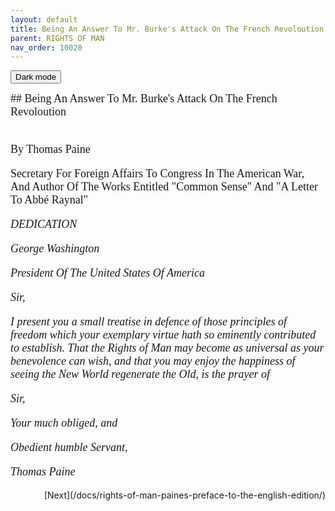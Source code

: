 ```yaml
---
layout: default
title: Being An Answer To Mr. Burke's Attack On The French Revoloution 
parent: RIGHTS OF MAN
nav_order: 10020
---
```

<button class="btn js-toggle-dark-mode">Dark mode</button>

<script>
const toggleDarkMode = document.querySelector('.js-toggle-dark-mode');

jtd.addEvent(toggleDarkMode, 'click', function(){
  if (jtd.getTheme() === 'dark') {
    jtd.setTheme('light');
    toggleDarkMode.textContent = 'Preview dark color scheme';
  } else {
    jtd.setTheme('dark');
    toggleDarkMode.textContent = 'Return to the light side';
  }
});
</script>

<div style='font-family: "Times New Roman", Times, serif; font-size: 18px' markdown="1">
## Being An Answer To Mr. Burke's Attack On The French Revoloution<br><br>

By Thomas Paine

Secretary For Foreign Affairs To Congress In The American War, And Author Of The Works Entitled "Common Sense" And "A Letter To Abbé Raynal"

<div style='font-style:italic;' markdown="1">
DEDICATION

  George Washington

  President Of The United States Of America

  Sir,

  I present you a small treatise in defence of those principles of
  freedom which your exemplary virtue hath so eminently contributed to
  establish. That the Rights of Man may become as universal as your
  benevolence can wish, and that you may enjoy the happiness of seeing
  the New World regenerate the Old, is the prayer of

  Sir,

  Your much obliged, and

  Obedient humble Servant,

  Thomas Paine
</div>
</div>

<div style='text-align:right' markdown="1">
[Next](/docs/rights-of-man-paines-preface-to-the-english-edition/)
</div>
